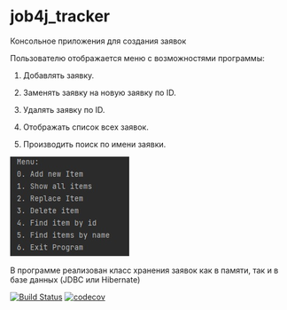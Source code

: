 # job4j_tracker

Консольное приложения для создания заявок

Пользователю отображается меню с возможностями программы:

1. Добавлять заявку.

2. Заменять заявку на новую заявку по ID.

3. Удалять заявку по ID.

4. Отображать список всех заявок.

5. Производить поиск по имени заявки.

![Меню](https://github.com/Koregin/job4j_tracker/blob/master/images/tracker_menu.jpg)

В программе реализован класс хранения заявок как в памяти, так и в базе данных (JDBC или Hibernate)

[![Build Status](https://app.travis-ci.com/Koregin/job4j_tracker.svg?branch=master)](https://app.travis-ci.com/Koregin/job4j_tracker)
[![codecov](https://codecov.io/gh/Koregin/job4j_tracker/branch/master/graph/badge.svg?token=QK0TWULYPR)](https://codecov.io/gh/Koregin/job4j_tracker)